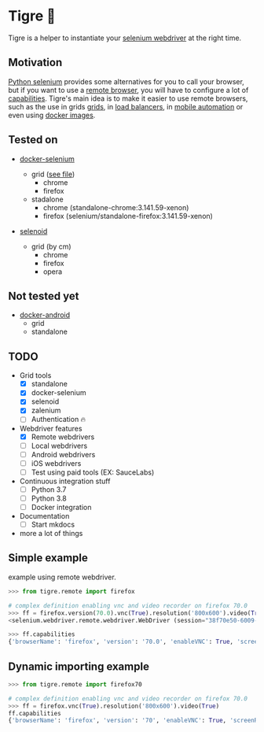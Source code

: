 # Tigre  :tiger:

Tigre is a helper to instantiate your [selenium webdriver](https://selenium.dev/documentation/en/webdriver/) at the right time.

## Motivation

[Python selenium](https://selenium-python.readthedocs.io) provides some alternatives for you to call your browser, but if you want to use a [remote browser](https://selenium-python.readthedocs.io/getting-started.html#selenium-remote-webdriver),  you will have to configure a lot of [capabilities](https://selenium-python.readthedocs.io/api.html#desired-capabilities). Tigre's main idea is to make it easier to use remote browsers, such as the use in grids [grids](https://selenium.dev/documentation/en/grid/), in [load balancers](https://aerokube.com/ggr/latest/), in [mobile automation](https://pypi.org/project/Appium-Python-Client/) or even using [docker images](https://aerokube.com/selenoid/).


## Tested on

- [docker-selenium](https://github.com/SeleniumHQ/docker-selenium)
  - grid ([see file](./docker_test_images))
    - chrome
    - firefox
  - stadalone
    - chrome (standalone-chrome:3.141.59-xenon)
    - firefox (selenium/standalone-firefox:3.141.59-xenon)

- [selenoid](https://aerokube.com/selenoid/latest/)
  - grid (by cm)
    - chrome
    - firefox
    - opera


## Not tested yet
- [docker-android](https://github.com/budtmo/docker-android)
  - grid
  - standalone


## TODO

- Grid tools
  - [x] standalone
  - [x] docker-selenium
  - [x] selenoid
  - [x] zalenium
  - [ ] Authentication :fire:

- Webdriver features
  - [x] Remote webdrivers
  - [ ] Local webdrivers
  - [ ] Android webdrivers
  - [ ] iOS webdrivers
  - [ ] Test using paid tools (EX: SauceLabs)

- Continuous integration stuff
  - [ ] Python 3.7
  - [ ] Python 3.8
  - [ ] Docker integration

- Documentation
  - [ ] Start mkdocs

- more a lot of things

## Simple example

example using remote webdriver.

```python
>>> from tigre.remote import firefox

# complex definition enabling vnc and video recorder on firefox 70.0
>>> ff = firefox.version(70.0).vnc(True).resolution('800x600').video(True).build()
<selenium.webdriver.remote.webdriver.WebDriver (session="38f70e50-6009-4623-8969-34a9331ebf0a")>

>>> ff.capabilities
{'browserName': 'firefox', 'version': '70.0', 'enableVNC': True, 'screenResolution': '800x600', 'enableVideo': True}
```

## Dynamic importing example
```python
>>> from tigre.remote import firefox70

# complex definition enabling vnc and video recorder on firefox 70.0
>>> ff = firefox.vnc(True).resolution('800x600').video(True)
ff.capabilities
{'browserName': 'firefox', 'version': '70', 'enableVNC': True, 'screenResolution': '800x600', 'enableVideo': True}
```
